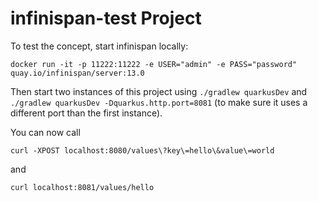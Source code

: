 # infinispan-test Project

To test the concept, start infinispan locally:
```
docker run -it -p 11222:11222 -e USER="admin" -e PASS="password" quay.io/infinispan/server:13.0
```

Then start two instances of this project using `./gradlew quarkusDev` and `./gradlew quarkusDev -Dquarkus.http.port=8081` (to make sure it uses a different port than the first instance).

You can now call
```
curl -XPOST localhost:8080/values\?key\=hello\&value\=world
```
and 
```
curl localhost:8081/values/hello
```

